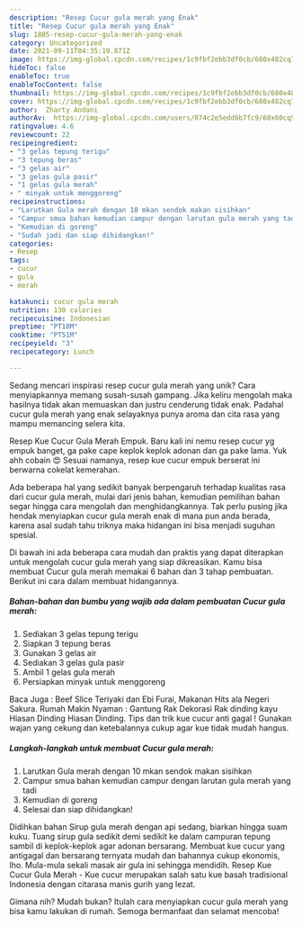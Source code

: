 ```yaml
---
description: "Resep Cucur gula merah yang Enak"
title: "Resep Cucur gula merah yang Enak"
slug: 1805-resep-cucur-gula-merah-yang-enak
category: Uncategorized
date: 2021-09-11T04:35:19.871Z
image: https://img-global.cpcdn.com/recipes/1c9fbf2ebb3df0cb/680x482cq70/cucur-gula-merah-foto-resep-utama.jpg
hideToc: false
enableToc: true
enableTocContent: false
thumbnail: https://img-global.cpcdn.com/recipes/1c9fbf2ebb3df0cb/680x482cq70/cucur-gula-merah-foto-resep-utama.jpg
cover: https://img-global.cpcdn.com/recipes/1c9fbf2ebb3df0cb/680x482cq70/cucur-gula-merah-foto-resep-utama.jpg
author:  Zharty Andani
authorAv:  https://img-global.cpcdn.com/users/074c2e5edd6b7fc9/60x60cq50/avatar.jpg
ratingvalue: 4.6
reviewcount: 22
recipeingredient:
- "3 gelas tepung terigu"
- "3 tepung beras"
- "3 gelas air"
- "3 gelas gula pasir"
- "1 gelas gula merah"
- " minyak untuk menggoreng"
recipeinstructions:
- "Larutkan Gula merah dengan 10 mkan sendok makan sisihkan"
- "Campur smua bahan kemudian campur dengan larutan gula merah yang tadi"
- "Kemudian di goreng"
- "Sudah jadi dan siap dihidangkan!"
categories:
- Resep
tags:
- cucur
- gula
- merah

katakunci: cucur gula merah 
nutrition: 130 calories
recipecuisine: Indonesian
preptime: "PT18M"
cooktime: "PT51M"
recipeyield: "3"
recipecategory: Lunch

---
```



Sedang mencari inspirasi resep cucur gula merah yang unik? Cara menyiapkannya memang susah-susah gampang. Jika keliru mengolah maka hasilnya tidak akan memuaskan dan justru cenderung tidak enak. Padahal cucur gula merah yang enak selayaknya punya aroma dan cita rasa yang mampu memancing selera kita.


Resep Kue Cucur Gula Merah Empuk. Baru kali ini nemu resep cucur yg empuk banget, ga pake cape keplok keplok adonan dan ga pake lama. Yuk ahh cobain 😍 Sesuai namanya, resep kue cucur empuk berserat ini berwarna cokelat kemerahan.

Ada beberapa hal yang sedikit banyak berpengaruh terhadap kualitas rasa dari cucur gula merah, mulai dari jenis bahan, kemudian pemilihan bahan segar hingga cara mengolah dan menghidangkannya. Tak perlu pusing jika hendak menyiapkan cucur gula merah enak di mana pun anda berada, karena asal sudah tahu triknya maka hidangan ini bisa menjadi suguhan spesial.


Di bawah ini ada beberapa cara mudah dan praktis yang dapat diterapkan untuk mengolah cucur gula merah yang siap dikreasikan. Kamu bisa membuat Cucur gula merah memakai 6 bahan dan 3 tahap pembuatan. Berikut ini cara dalam membuat hidangannya.

<!--inarticleads1-->

##### Bahan-bahan dan bumbu yang wajib ada dalam pembuatan Cucur gula merah:

1. Sediakan 3 gelas tepung terigu
1. Siapkan 3 tepung beras
1. Gunakan 3 gelas air
1. Sediakan 3 gelas gula pasir
1. Ambil 1 gelas gula merah
1. Persiapkan  minyak untuk menggoreng


Baca Juga : Beef Slice Teriyaki dan Ebi Furai, Makanan Hits ala Negeri Sakura. Rumah Makin Nyaman : Gantung Rak Dekorasi Rak dinding kayu Hiasan Dinding Hiasan Dinding. Tips dan trik kue cucur anti gagal ! Gunakan wajan yang cekung dan ketebalannya cukup agar kue tidak mudah hangus. 

<!--inarticleads2-->

##### Langkah-langkah untuk membuat Cucur gula merah:

1. Larutkan Gula merah dengan 10 mkan sendok makan sisihkan
1. Campur smua bahan kemudian campur dengan larutan gula merah yang tadi
1. Kemudian di goreng
1. Selesai dan siap dihidangkan!

Didihkan bahan Sirup gula merah dengan api sedang, biarkan hingga suam kuku. Tuang sirup gula sedikit demi sedikit ke dalam campuran tepung sambil di keplok-keplok agar adonan bersarang. Membuat kue cucur yang antigagal dan bersarang ternyata mudah dan bahannya cukup ekonomis, lho. Mula-mula sekali masak air gula ini sehingga mendidih. Resep Kue Cucur Gula Merah - Kue cucur merupakan salah satu kue basah tradisional Indonesia dengan citarasa manis gurih yang lezat. 

Gimana nih? Mudah bukan? Itulah cara menyiapkan cucur gula merah yang bisa kamu lakukan di rumah. Semoga bermanfaat dan selamat mencoba!

